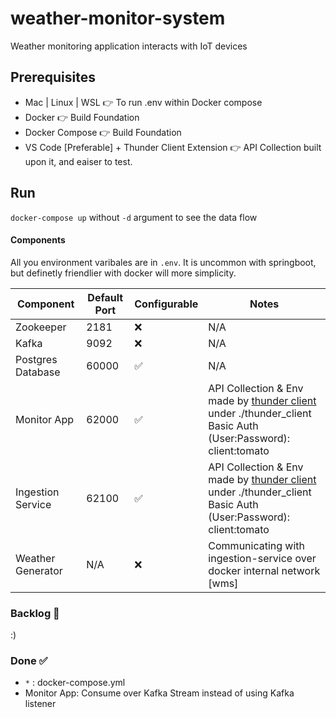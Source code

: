 # weather-monitor-system

Weather monitoring application interacts with IoT devices

## Prerequisites

- Mac | Linux | WSL 👉 To run .env within Docker compose
- Docker 👉 Build Foundation
- Docker Compose 👉 Build Foundation
- VS Code [Preferable] + Thunder Client Extension 👉 API Collection built upon it, and eaiser to test.

## Run

`docker-compose up` without `-d` argument to see the data flow

#### Components

All you environment varibales are in `.env`. It is uncommon with springboot, but definetly friendlier with docker will more simplicity.

| Component         | Default Port | Configurable | Notes                                                                                                                                                               |
| ----------------- | ------------ | ------------ | ------------------------------------------------------------------------------------------------------------------------------------------------------------------- |
| Zookeeper         | 2181         | ❌           | N/A                                                                                                                                                                 |
| Kafka             | 9092         | ❌           | N/A                                                                                                                                                                 |
| Postgres Database | 60000        | ✅           | N/A                                                                                                                                                                 |
| Monitor App       | 62000        | ✅           | API Collection & Env made by [thunder client](https://www.thunderclient.com/ "thunder client") under ./thunder_client <br>Basic Auth (User:Password): client:tomato |
| Ingestion Service | 62100        | ✅           | API Collection & Env made by [thunder client](https://www.thunderclient.com/ "thunder client") under ./thunder_client <br>Basic Auth (User:Password): client:tomato |
| Weather Generator | N/A          | ❌           | Communicating with ingestion-service over docker internal network [wms]                                                                                             |

### Backlog 🚧

:)

### Done ✅

- `*` : docker-compose.yml
- Monitor App: Consume over Kafka Stream instead of using Kafka listener
